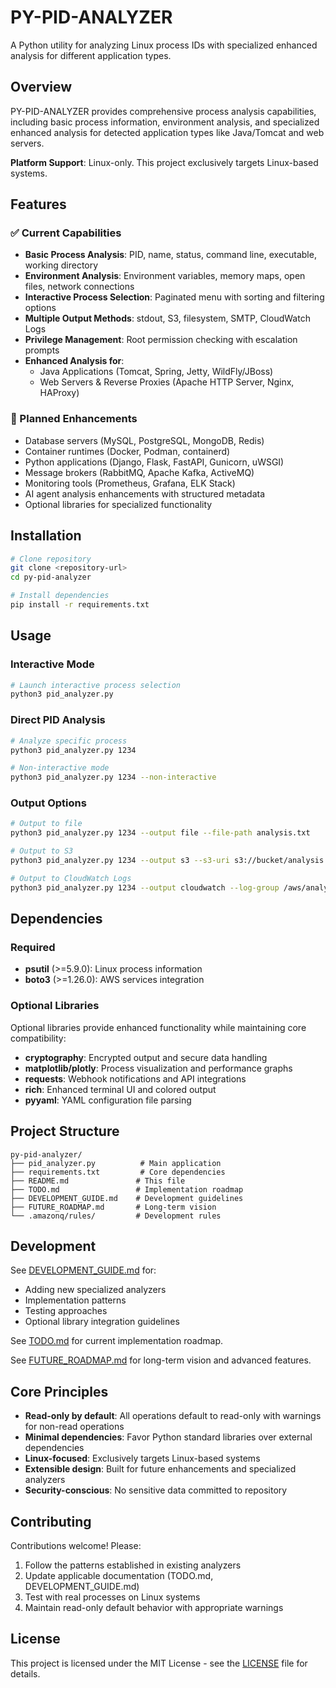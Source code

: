 # PY-PID-ANALYZER

A Python utility for analyzing Linux process IDs with specialized enhanced analysis for different application types.

## Overview

PY-PID-ANALYZER provides comprehensive process analysis capabilities, including basic process information, environment analysis, and specialized enhanced analysis for detected application types like Java/Tomcat and web servers.

**Platform Support**: Linux-only. This project exclusively targets Linux-based systems.

## Features

### ✅ Current Capabilities
- **Basic Process Analysis**: PID, name, status, command line, executable, working directory
- **Environment Analysis**: Environment variables, memory maps, open files, network connections
- **Interactive Process Selection**: Paginated menu with sorting and filtering options
- **Multiple Output Methods**: stdout, S3, filesystem, SMTP, CloudWatch Logs
- **Privilege Management**: Root permission checking with escalation prompts
- **Enhanced Analysis for**:
  - Java Applications (Tomcat, Spring, Jetty, WildFly/JBoss)
  - Web Servers & Reverse Proxies (Apache HTTP Server, Nginx, HAProxy)

### 🔄 Planned Enhancements
- Database servers (MySQL, PostgreSQL, MongoDB, Redis)
- Container runtimes (Docker, Podman, containerd)
- Python applications (Django, Flask, FastAPI, Gunicorn, uWSGI)
- Message brokers (RabbitMQ, Apache Kafka, ActiveMQ)
- Monitoring tools (Prometheus, Grafana, ELK Stack)
- AI agent analysis enhancements with structured metadata
- Optional libraries for specialized functionality

## Installation

```bash
# Clone repository
git clone <repository-url>
cd py-pid-analyzer

# Install dependencies
pip install -r requirements.txt
```

## Usage

### Interactive Mode
```bash
# Launch interactive process selection
python3 pid_analyzer.py
```

### Direct PID Analysis
```bash
# Analyze specific process
python3 pid_analyzer.py 1234

# Non-interactive mode
python3 pid_analyzer.py 1234 --non-interactive
```

### Output Options
```bash
# Output to file
python3 pid_analyzer.py 1234 --output file --file-path analysis.txt

# Output to S3
python3 pid_analyzer.py 1234 --output s3 --s3-uri s3://bucket/analysis.txt

# Output to CloudWatch Logs
python3 pid_analyzer.py 1234 --output cloudwatch --log-group /aws/analysis
```

## Dependencies

### Required
- **psutil** (>=5.9.0): Linux process information
- **boto3** (>=1.26.0): AWS services integration

### Optional Libraries
Optional libraries provide enhanced functionality while maintaining core compatibility:
- **cryptography**: Encrypted output and secure data handling
- **matplotlib/plotly**: Process visualization and performance graphs
- **requests**: Webhook notifications and API integrations
- **rich**: Enhanced terminal UI and colored output
- **pyyaml**: YAML configuration file parsing

## Project Structure

```
py-pid-analyzer/
├── pid_analyzer.py          # Main application
├── requirements.txt         # Core dependencies
├── README.md               # This file
├── TODO.md                 # Implementation roadmap
├── DEVELOPMENT_GUIDE.md    # Development guidelines
├── FUTURE_ROADMAP.md       # Long-term vision
└── .amazonq/rules/         # Development rules
```

## Development

See [DEVELOPMENT_GUIDE.md](DEVELOPMENT_GUIDE.md) for:
- Adding new specialized analyzers
- Implementation patterns
- Testing approaches
- Optional library integration guidelines

See [TODO.md](TODO.md) for current implementation roadmap.

See [FUTURE_ROADMAP.md](FUTURE_ROADMAP.md) for long-term vision and advanced features.

## Core Principles

- **Read-only by default**: All operations default to read-only with warnings for non-read operations
- **Minimal dependencies**: Favor Python standard libraries over external dependencies
- **Linux-focused**: Exclusively targets Linux-based systems
- **Extensible design**: Built for future enhancements and specialized analyzers
- **Security-conscious**: No sensitive data committed to repository

## Contributing

Contributions welcome! Please:
1. Follow the patterns established in existing analyzers
2. Update applicable documentation (TODO.md, DEVELOPMENT_GUIDE.md)
3. Test with real processes on Linux systems
4. Maintain read-only default behavior with appropriate warnings

## License

This project is licensed under the MIT License - see the [LICENSE](LICENSE) file for details.
